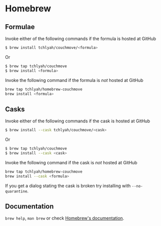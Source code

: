 # Homebrew

## Formulae
Invoke either of the following commands if the formula is hosted at GitHub

```sh
$ brew install tchlyah/couchmove/<formula>
```

Or

```sh
$ brew tap tchlyah/couchmove
$ brew install <formula>
```

Invoke the following command if the formula is *not* hosted at GitHub

```sh
brew tap tchlyah/homebrew-couchmove 
brew install <formula>
```

## Casks
Invoke either of the following commands if the cask is hosted at GitHub

```sh
$ brew install --cask tchlyah/couchmove/<cask>
```

Or

```sh
$ brew tap tchlyah/couchmove
$ brew install --cask <cask>
```

Invoke the following command if the cask is *not* hosted at GitHub

```sh
brew tap tchlyah/homebrew-couchmove 
brew install --cask <formula>
```

If you get a dialog stating the cask is broken try installing with `--no-quarantine`.

## Documentation
`brew help`, `man brew` or check [Homebrew's documentation](https://docs.brew.sh).

